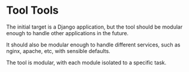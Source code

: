 # Tool Tools

The initial target is a Django application, but the tool should be modular enough to handle other applications in the future.

It should also be modular enough to handle different services, such as nginx, apache, etc, with sensible defaults.

The tool is modular, with each module isolated to a specific task.

